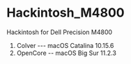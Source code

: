 # Hackintosh_M4800
Hackintosh for Dell Precision M4800
1. Colver  --- macOS Catalina 10.15.6 
2. OpenCore  -- macOS Big Sur 11.2.3  
